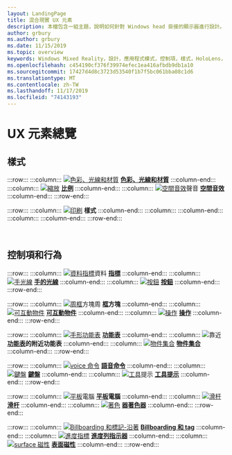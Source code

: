 ```yaml
---
layout: LandingPage
title: 混合現實 UX 元素
description: 本檔包含一組主題，說明如何針對 Windows head 掛接的顯示器進行設計。
author: grbury
ms.author: grbury
ms.date: 11/15/2019
ms.topic: overview
keywords: Windows Mixed Reality，設計，應用程式模式，控制項，樣式，HoloLens，互動，UX 元素，行為，建立區塊
ms.openlocfilehash: c454190cf376f39974efec1ea416afbdb9db1a10
ms.sourcegitcommit: 17427d4d8c3723d53540f1b7f5bc061bba08c1d6
ms.translationtype: MT
ms.contentlocale: zh-TW
ms.lasthandoff: 11/17/2019
ms.locfileid: "74143193"
---
```

# <a name="ux-elements-overview"></a>UX 元素總覽

## <a name="style"></a>樣式

:::row:::
    :::column:::
       [![色彩、光線和材質](images/640px-fragments.jpg)](color,-light-and-materials.md) **[色彩、光線和材質](color,-light-and-materials.md)**
    :::column-end:::
    :::column:::
       [![縮放](images/volvo-cars-microsoft-hololens-experience01-640px.jpg)](scale.md) **[比例](scale.md)**
    :::column-end:::
    :::column:::
       [![空間音效](images/SpatialAudio.gif)](spatial-sound.md)聲音 **[空間音效](spatial-sound.md)**
    :::column-end:::
:::row-end:::

:::row:::
    :::column:::
       [![印刷](images/text_in_unity_viewingangle.jpg)](typography.md)  **[](typography.md)樣式**
    :::column-end:::
    :::column:::
    :::column-end:::
    :::column:::
    :::column-end:::
:::row-end:::

<br>

## <a name="controls-and-behaviors"></a>控制項和行為

:::row:::
    :::column:::
       [![資料指標](images/UX/UX_Hero_Cursor.jpg)](cursors.md)資料 **[指標](cursors.md)**
    :::column-end:::
    :::column:::
       [![手光線](images/UX/UX_Hero_HandRay.jpg)](point-and-commit.md) **[手的光線](point-and-commit.md)**
    :::column-end:::
    :::column:::
       [![按鈕](images/UX/UX_Hero_Button.jpg)](button.md) **[按鈕](button.md)**
    :::column-end:::
:::row-end:::

:::row:::
    :::column:::
       [![周框](images/UX/UX_Hero_BoundingBox.jpg)](app-bar-and-bounding-box.md)方塊周 **[框](app-bar-and-bounding-box.md)方塊**
    :::column-end:::
    :::column:::
       [![可互動物件](images/UX/UX_Hero_Interactable.jpg)](interactable-object.md) **[可互動物件](interactable-object.md)**
    :::column-end:::
    :::column:::
       [![操作](images/UX/UX_Hero_Manipulation.jpg)](direct-manipulation.md) **[操作](direct-manipulation.md)**
    :::column-end:::
:::row-end:::

:::row:::
    :::column:::
       [![手形功能表](images/UX/UX_Hero_HandMenu.jpg)](hand-menu.md) **[功能表](hand-menu.md)**
    :::column-end:::
    :::column:::
       [![](images/UX/UX_Hero_NearMenu.jpg)](near-menu.md)靠近 **[功能表](near-menu.md)的附近功能表**
    :::column-end:::
    :::column:::
       [![物件集合](images/UX/UX_Hero_ObjectCollection.jpg)](object-collection.md) **[物件集合](object-collection.md)**
    :::column-end:::
:::row-end:::

:::row:::
    :::column:::
       [![voice 命令](images/UX/UX_Hero_VoiceCommand.jpg)](voice-input.md) **[語音命令](voice-input.md)**
    :::column-end:::
    :::column:::
       [![鍵盤](images/UX/UX_Hero_Keyboard.jpg)](keyboard.md) **[鍵盤](keyboard.md)**
    :::column-end:::
    :::column:::
       [![工具](images/UX/UX_Hero_Tooltip.jpg)](tooltip.md)提示 **[工具提示](tooltip.md)**
    :::column-end:::
:::row-end:::

:::row:::
    :::column:::
       [![平板](images/UX/UX_Hero_Slate.jpg)](slate.md)電腦 **[平板](slate.md)電腦**
    :::column-end:::
    :::column:::
       [![滑杆](images/UX/UX_Hero_Slider.jpg)](slider.md) **[滑杆](slider.md)**
    :::column-end:::
    :::column:::
        [![著色](images/UX/UX_Hero_StandardShader.jpg)](shader.md) **[器著色器](shader.md)**
    :::column-end:::
:::row-end:::

:::row:::
    :::column:::
        [![Billboarding 和標記-沿著](images/UX/MRTK_TagAlong.gif)](billboarding-and-tag-along.md)  **[Billboarding 和 tag](billboarding-and-tag-along.md)**
    :::column-end:::
    :::column:::
       [![進度指標](images/UX/MRTK_ProgressIndicator.gif)](progress.md) **[進度列指示器](progress.md)**
    :::column-end:::
    :::column:::
       [![surface 磁性](images/UX/MRTK_SurfaceMagnetism.gif)](surface-magnetism.md) **[表面磁性](surface-magnetism.md)**
    :::column-end:::
:::row-end:::


<br>

<br>

